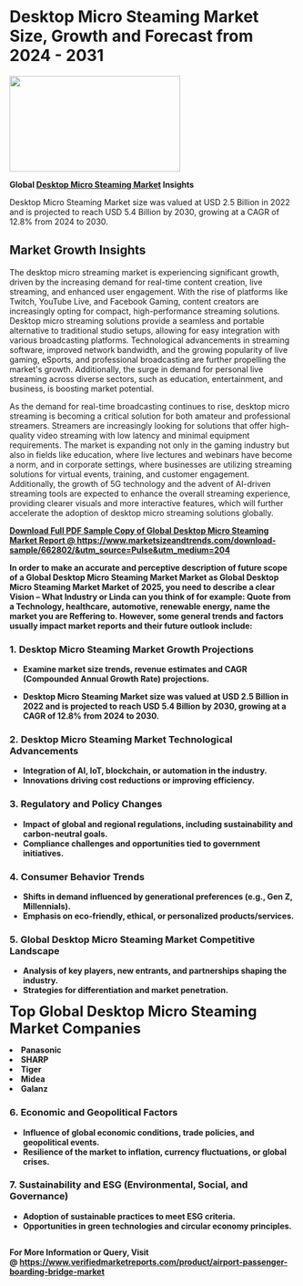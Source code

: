 <H1>Desktop Micro Steaming Market Size, Growth and Forecast from 2024 - 2031</H1><img class="aligncenter size-medium wp-image-584254" src="https://thirdeyenews.in/wp-content/uploads/2024/09/Global-Market-Research-300x168.jpeg" alt="" width="300" height="168" /><p><strong>Global&nbsp;<a href="https://www.marketsizeandtrends.com/download-sample/662802/&amp;utm_source=Pulse&amp;utm_medium=204">Desktop Micro Steaming Market</a> Insights</strong></p><p>Desktop Micro Steaming Market size was valued at USD 2.5 Billion in 2022 and is projected to reach USD 5.4 Billion by 2030, growing at a CAGR of 12.8% from 2024 to 2030.</p><p><h2>Market Growth Insights</h2> <p>The desktop micro streaming market is experiencing significant growth, driven by the increasing demand for real-time content creation, live streaming, and enhanced user engagement. With the rise of platforms like Twitch, YouTube Live, and Facebook Gaming, content creators are increasingly opting for compact, high-performance streaming solutions. Desktop micro streaming solutions provide a seamless and portable alternative to traditional studio setups, allowing for easy integration with various broadcasting platforms. Technological advancements in streaming software, improved network bandwidth, and the growing popularity of live gaming, eSports, and professional broadcasting are further propelling the market's growth. Additionally, the surge in demand for personal live streaming across diverse sectors, such as education, entertainment, and business, is boosting market potential.</p> <p><strong><a href="#"></a></strong></p> <p>As the demand for real-time broadcasting continues to rise, desktop micro streaming is becoming a critical solution for both amateur and professional streamers. Streamers are increasingly looking for solutions that offer high-quality video streaming with low latency and minimal equipment requirements. The market is expanding not only in the gaming industry but also in fields like education, where live lectures and webinars have become a norm, and in corporate settings, where businesses are utilizing streaming solutions for virtual events, training, and customer engagement. Additionally, the growth of 5G technology and the advent of AI-driven streaming tools are expected to enhance the overall streaming experience, providing clearer visuals and more interactive features, which will further accelerate the adoption of desktop micro streaming solutions globally.</p> <p><strong><a href="#"></p><p><span class=""><strong>Download Full PDF Sample Copy of Global Desktop Micro Steaming Market Report</strong> @ <a href="https://www.marketsizeandtrends.com/download-sample/662802/&amp;utm_source=Pulse&amp;utm_medium=204" target="_blank">https://www.marketsizeandtrends.com/download-sample/662802/&amp;utm_source=Pulse&amp;utm_medium=204</a></span></p><p>In order to make an accurate and perceptive description of future scope of a Global&nbsp;Desktop Micro Steaming Market Market as Global&nbsp;Desktop Micro Steaming Market Market of 2025, you need to describe a clear Vision &ndash; What Industry or Linda can you think of for example: Quote from a Technology, healthcare, automotive, renewable energy, name the market you are Reffering to. However, some general trends and factors usually impact market reports and their future outlook include:</p><h3>1.&nbsp;<strong>Desktop Micro Steaming Market Growth Projections</strong></h3><ul><li>Examine market size trends, revenue estimates and CAGR (Compounded Annual Growth Rate) projections.</li><li><p>Desktop Micro Steaming Market size was valued at USD 2.5 Billion in 2022 and is projected to reach USD 5.4 Billion by 2030, growing at a CAGR of 12.8% from 2024 to 2030.</p></li></ul><h3>2.&nbsp;<strong>Desktop Micro Steaming Market Technological Advancements</strong></h3><ul><li>Integration of AI, IoT, blockchain, or automation in the industry.</li><li>Innovations driving cost reductions or improving efficiency.</li></ul><h3>3.&nbsp;<strong>Regulatory and Policy Changes</strong></h3><ul><li>Impact of global and regional regulations, including sustainability and carbon-neutral goals.</li><li>Compliance challenges and opportunities tied to government initiatives.</li></ul><h3>4.&nbsp;<strong>Consumer Behavior Trends</strong></h3><ul><li>Shifts in demand influenced by generational preferences (e.g., Gen Z, Millennials).</li><li>Emphasis on eco-friendly, ethical, or personalized products/services.</li></ul><h3>5.&nbsp;<strong>Global Desktop Micro Steaming Market Competitive Landscape</strong></h3><ul><li>Analysis of key players, new entrants, and partnerships shaping the industry.</li><li>Strategies for differentiation and market penetration.</li></ul><p data-pm-slice="1 1 []"><span style="color: inherit; font-family: inherit; font-size: 25px;">Top Global Desktop Micro Steaming Market Companies</span></p><div class="" data-test-id=""><p><li>Panasonic</li><li> SHARP</li><li> Tiger</li><li> Midea</li><li> Galanz</li></p></div><h3>6.&nbsp;<strong>Economic and Geopolitical Factors</strong></h3><ul><li>Influence of global economic conditions, trade policies, and geopolitical events.</li><li>Resilience of the market to inflation, currency fluctuations, or global crises.</li></ul><h3>7.&nbsp;<strong>Sustainability and ESG (Environmental, Social, and Governance)</strong></h3><ul><li>Adoption of sustainable practices to meet ESG criteria.</li><li>Opportunities in green technologies and circular economy principles.</li></ul><h2><strong style="font-size: 14px;">For More Information or Query, Visit @&nbsp;</strong><a style="background-color: #ffffff; font-size: 14px;" href="https://www.marketsizeandtrends.com/report/desktop-micro-steaming-market/" target="_blank">https://www.verifiedmarketreports.com/product/airport-passenger-boarding-bridge-market</a></h2>
